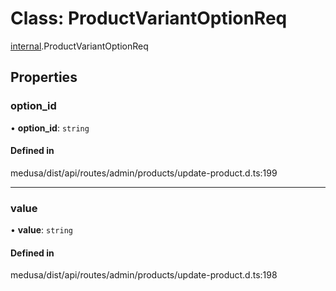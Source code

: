 # Class: ProductVariantOptionReq

[internal](../modules/internal-16.md).ProductVariantOptionReq

## Properties

### option\_id

• **option\_id**: `string`

#### Defined in

medusa/dist/api/routes/admin/products/update-product.d.ts:199

___

### value

• **value**: `string`

#### Defined in

medusa/dist/api/routes/admin/products/update-product.d.ts:198
